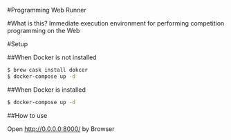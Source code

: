#Programming Web Runner

#What is this?
Immediate execution environment for performing competition programming on the Web

#Setup

##When Docker is not installed

~~~sh
$ brew cask install dokcer
$ docker-compose up -d
~~~

##When Docker is installed

~~~sh
$ docker-compose up -d
~~~

##How to use

Open http://0.0.0.0:8000/ by Browser

